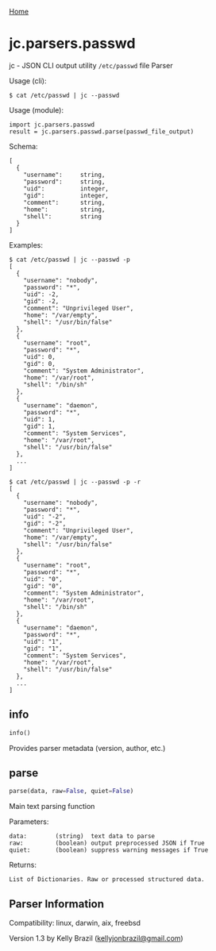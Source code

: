[Home](https://kellyjonbrazil.github.io/jc/)

# jc.parsers.passwd
jc - JSON CLI output utility `/etc/passwd` file Parser

Usage (cli):

    $ cat /etc/passwd | jc --passwd

Usage (module):

    import jc.parsers.passwd
    result = jc.parsers.passwd.parse(passwd_file_output)

Schema:

    [
      {
        "username":     string,
        "password":     string,
        "uid":          integer,
        "gid":          integer,
        "comment":      string,
        "home":         string,
        "shell":        string
      }
    ]

Examples:

    $ cat /etc/passwd | jc --passwd -p
    [
      {
        "username": "nobody",
        "password": "*",
        "uid": -2,
        "gid": -2,
        "comment": "Unprivileged User",
        "home": "/var/empty",
        "shell": "/usr/bin/false"
      },
      {
        "username": "root",
        "password": "*",
        "uid": 0,
        "gid": 0,
        "comment": "System Administrator",
        "home": "/var/root",
        "shell": "/bin/sh"
      },
      {
        "username": "daemon",
        "password": "*",
        "uid": 1,
        "gid": 1,
        "comment": "System Services",
        "home": "/var/root",
        "shell": "/usr/bin/false"
      },
      ...
    ]

    $ cat /etc/passwd | jc --passwd -p -r
    [
      {
        "username": "nobody",
        "password": "*",
        "uid": "-2",
        "gid": "-2",
        "comment": "Unprivileged User",
        "home": "/var/empty",
        "shell": "/usr/bin/false"
      },
      {
        "username": "root",
        "password": "*",
        "uid": "0",
        "gid": "0",
        "comment": "System Administrator",
        "home": "/var/root",
        "shell": "/bin/sh"
      },
      {
        "username": "daemon",
        "password": "*",
        "uid": "1",
        "gid": "1",
        "comment": "System Services",
        "home": "/var/root",
        "shell": "/usr/bin/false"
      },
      ...
    ]


## info
```python
info()
```
Provides parser metadata (version, author, etc.)

## parse
```python
parse(data, raw=False, quiet=False)
```

Main text parsing function

Parameters:

    data:        (string)  text data to parse
    raw:         (boolean) output preprocessed JSON if True
    quiet:       (boolean) suppress warning messages if True

Returns:

    List of Dictionaries. Raw or processed structured data.

## Parser Information
Compatibility:  linux, darwin, aix, freebsd

Version 1.3 by Kelly Brazil (kellyjonbrazil@gmail.com)
